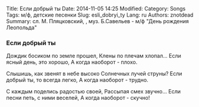 Title: Если добрый ты
Date: 2014-11-05 14:25
Modified: 
Category: Songs
Tags: м/ф, детские песенки
Slug: esli_dobryi_ty
Lang: ru
Authors: znotdead
Summary: сл. М. Пляцковский, , муз. Б.Савельев - м/ф "День рождения Леопольда"

### Если добрый ты

Дождик босиком по земле прошел,
Клены по плечам хлопал…
Если ясный день, это хорошо,
А когда наоборот - плохо.

Слышишь, как звенят в небе высоко
Солнечных лучей струны?
Если добрый ты, то всегда легко,
А когда наоборот - трудно.

С каждым поделись радостью своей,
Рассыпая смех звучно…
Если песни петь, с ними веселей,
А когда наоборот - скучно!